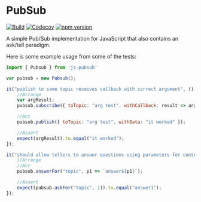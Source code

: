 # PubSub
[![Build](https://travis-ci.org/stewie1570/PubSub.svg)](https://travis-ci.org/stewie1570/PubSub)
[![Codecov](https://img.shields.io/codecov/c/github/stewie1570/PubSub)](https://codecov.io/gh/stewie1570/PubSub)
[![npm version](https://badge.fury.io/js/js-pubsub.svg)](https://badge.fury.io/js/js-pubsub)

A simple Pub/Sub implementation for JavaScript that also contains an ask/tell paradigm.


Here is some example usage from some of the tests:

```jsx
import { Pubsub } from 'js-pubsub'

var pubsub = new Pubsub();

it("publish to same topic receives callback with correct argument", () => {
    //Arrange
    var argResult;
    pubsub.subscribe({ toTopic: "arg test", withCallback: result => argResult = result });

    //Act
    pubsub.publish({ toTopic: "arg test", withData: "it worked" });

    //Assert
    expect(argResult).to.equal("it worked");
});

it("should allow tellers to answer questions using parameters for context", () => {
    //Arrange
    //Act
    pubsub.answerFor("topic", p1 => `answer${p1}`);

    //Assert
    expect(pubsub.askFor("topic", 1)).to.equal("answer1");
});
```